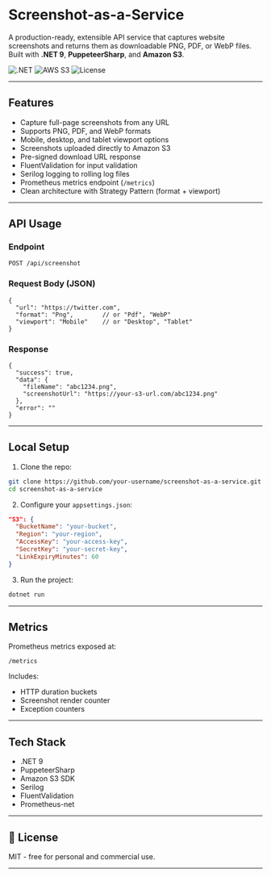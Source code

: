 # Screenshot-as-a-Service

A production-ready, extensible API service that captures website screenshots and returns them as downloadable PNG, PDF, or WebP files. Built with **.NET 9**, **PuppeteerSharp**, and **Amazon S3**.

![.NET](https://img.shields.io/badge/.NET-8.0-blueviolet)
![AWS S3](https://img.shields.io/badge/AWS-S3-orange)
![License](https://img.shields.io/badge/license-MIT-brightgreen)

---

## Features

- Capture full-page screenshots from any URL
- Supports PNG, PDF, and WebP formats
- Mobile, desktop, and tablet viewport options
- Screenshots uploaded directly to Amazon S3
- Pre-signed download URL response
- FluentValidation for input validation
- Serilog logging to rolling log files
- Prometheus metrics endpoint (`/metrics`)
- Clean architecture with Strategy Pattern (format + viewport)

---

## API Usage

### Endpoint

```
POST /api/screenshot
```

### Request Body (JSON)

```
{
  "url": "https://twitter.com",
  "format": "Png",        // or "Pdf", "WebP"
  "viewport": "Mobile"    // or "Desktop", "Tablet"
}
```

### Response

```
{
  "success": true,
  "data": {
    "fileName": "abc1234.png",
    "screenshotUrl": "https://your-s3-url.com/abc1234.png"
  },
  "error": ""
}
```

---

## Local Setup

1. Clone the repo:

```bash
git clone https://github.com/your-username/screenshot-as-a-service.git
cd screenshot-as-a-service
```

2. Configure your `appsettings.json`:

```json
"S3": {
  "BucketName": "your-bucket",
  "Region": "your-region",
  "AccessKey": "your-access-key",
  "SecretKey": "your-secret-key",
  "LinkExpiryMinutes": 60
}
```

3. Run the project:

```bash
dotnet run
```

---

## Metrics

Prometheus metrics exposed at:

```
/metrics
```

Includes:

- HTTP duration buckets
- Screenshot render counter
- Exception counters

---

## Tech Stack

- .NET 9
- PuppeteerSharp
- Amazon S3 SDK
- Serilog
- FluentValidation
- Prometheus-net

---

## 📄 License

MIT - free for personal and commercial use.

---
